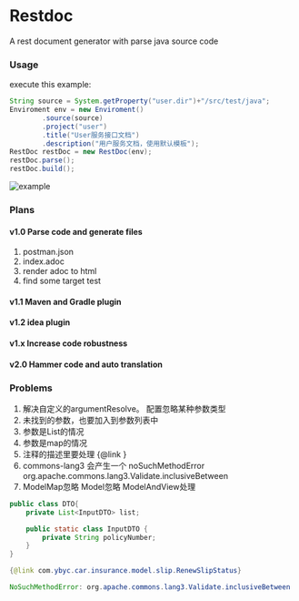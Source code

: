 # Restdoc
A rest document generator with parse java source code

### Usage
execute this example:
```java
String source = System.getProperty("user.dir")+"/src/test/java";
Enviroment env = new Enviroment()
        .source(source)
        .project("user")
        .title("User服务接口文档")
        .description("用户服务文档，使用默认模板");
RestDoc restDoc = new RestDoc(env);
restDoc.parse();
restDoc.build();
```

![example](https://github.com/ayz6uem/restdoc/master/example/example.jpg)

### Plans

#### v1.0 Parse code and generate files
1. postman.json 
2. index.adoc
3. render adoc to html
4. find some target test

#### v1.1 Maven and Gradle plugin

#### v1.2 idea plugin

#### v1.x Increase code robustness

#### v2.0 Hammer code and auto translation


### Problems

1. 解决自定义的argumentResolve。 配置忽略某种参数类型
1. 未找到的参数，也要加入到参数列表中
1. 参数是List的情况
1. 参数是map的情况
1. 注释的描述里要处理 {@link }
1. commons-lang3 会产生一个 noSuchMethodError org.apache.commons.lang3.Validate.inclusiveBetween
1. ModelMap忽略 Model忽略 ModelAndView处理

```java
public class DTO{
    private List<InputDTO> list;

    public static class InputDTO {
        private String policyNumber;
    }
}
```

```java
{@link com.ybyc.car.insurance.model.slip.RenewSlipStatus}
```

```java
NoSuchMethodError: org.apache.commons.lang3.Validate.inclusiveBetween
```
 